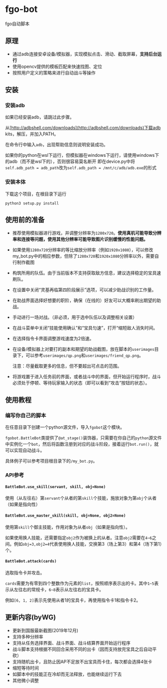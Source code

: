# fgo-bot

fgo自动脚本

## 原理
- 通过adb连接安卓设备/模拟器，实现模拟点击、滑动、截取屏幕，**支持后台运行**
- 使用opencv提供的模板匹配来快速找图、定位
- 按照用户定义的策略来进行自动战斗等操作

## 安装

### 安装adb

如果已经安装adb，请跳过此步骤。

从[http://adbshell.com/downloads](http://adbshell.com/downloads)下载adb kits，解压，并加入PATH。

在命令行中输入`adb`，出现帮助信息则说明安装成功。

如果你的python在wsl下运行，但模拟器在windows下运行，请使用windows下的adb（而不是wsl下的），否则很容易莫名断开
即在device.py中将`self.adb_path = adb_path`改为`self.adb_path = /mnt/c/adb/adb.exe`的形式

### 安装本体

下载这个项目，在根目录下运行
```
python3 setup.py install
```

## 使用前的准备
- 推荐使用模拟器进行游戏，并调整分辨率为`1280x720`。**使用真机可能导致分辨率和连接等问题，使用其他分辨率可能导致图片识别缓慢的性能问题。**
- 如果使用`1280x720`分辨率的等比缩放分辨率（例如`1920x1080`），可以修改my_bot.py中的相应参数，但除了`1280x720`和`1920x1080`分辨率以外，需要自行制作截图
- 构筑所用的队伍。由于当前版本不支持获取敌方信息，建议选择稳定的宝具速刷队。
- 在设置中关闭“灵基再临第四阶段展示”选项，可以减少助战识别的工作量。
- 在助战界面选择好想要的职阶，确保（在线的）好友可以大概率刷出期望的助战。
- 手动进行一场对战。（非必须，用于选中队伍以及调整相关设置）
- 在战斗菜单中关闭“技能使用确认”和“宝具匀速”，打开“缩短敌人消失时间。
- 在选择指令卡界面调整游戏速度为2倍速。
- 在设备/模拟器上对要打的副本和期望的助战截图，放在脚本的`userimages`目录下，可以参考`userimages/qp.png`和`userimages/friend_qp.png`。
  
  注意：尽量截取更多的信息，但不要超出可点击的范围。

- 将游戏置于进入任务前的界面，或者战斗中的界面，但开始运行程序时，战斗必须处于停顿、等待玩家输入的状态（即可以看到“攻击”按钮的状态）。

## 使用教程

### 编写你自己的脚本

在任意目录下创建一个python源文件，导入`fgobot`这个模块。

`fgobot.BattleBot`类提供了`@at_stage()`装饰器，只需要在你自己的`python`源文件中实例化一个`bot`，然后将函数注册到对应的战斗阶段，接着运行`bot.run()`，就可以实现自动战斗。

具体例子可以参考项目根目录下的`/my_bot.py`。

### API参考

#### `BattleBot.use_skill(servant, skill, obj=None)`

使用（从左往右）第`servant`个从者的第`skill`个技能，施放对象为第`obj`个从者（如果是指向性）

#### `BattleBot.use_master_skill(skill, obj=None, obj2=None)`

使用第`skill`个御主技能，作用对象为从者`obj`（如果是指向性）。

如果使用换人技能，还需要指定`obj2`作为被换上的从者。注意`obj2`需要在`4~6`之间。例如`obj=3,obj2=4`代表使用换人技能，交换第3（场上第3）和第4（场下第1）个。

#### `BattleBot.attack(cards)`

选取指令卡并攻击。

`cards`需要为有零到四个整数作为元素的`list`，按照顺序表示出的卡。其中`1~5`表示从左往右的常规卡，`6~8`表示从左往右的宝具卡。

例如`[6, 1, 2]`表示先使用从者1的宝具卡，再使用指令卡1和指令卡2。

## 更新内容(byWG)
- 更新到国服最新截图(2019年12月)
- 支持多种分辨率
- 支持从任务选择界面、战斗界面、战斗结算界面开始运行程序
- 战斗脚本支持根据不同回合采用不同的出卡（因而支持放完宝具之后自动平砍）
- 支持随机出卡，且防止因AP不足放不出宝具而卡住，每次都会选择4张卡
- 缩短等待时间
- 如脚本中的技能正在冷却而无法释放，也能继续运行下去
- 其他微小调整

